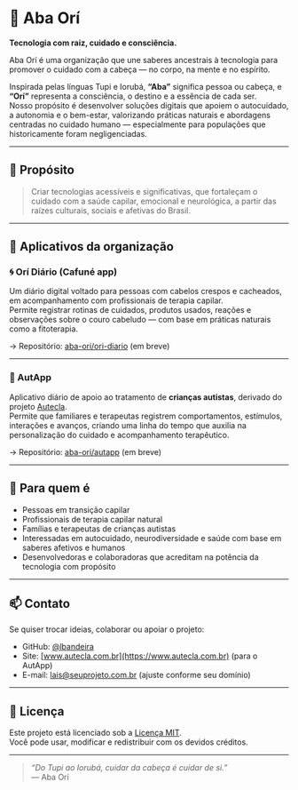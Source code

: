 # 🌿 Aba Orí

**Tecnologia com raiz, cuidado e consciência.**

Aba Orí é uma organização que une saberes ancestrais à tecnologia para promover o cuidado com a cabeça — no corpo, na mente e no espírito.

Inspirada pelas línguas Tupi e Iorubá, **“Aba”** significa pessoa ou cabeça, e **“Orí”** representa a consciência, o destino e a essência de cada ser.  
Nosso propósito é desenvolver soluções digitais que apoiem o autocuidado, a autonomia e o bem-estar, valorizando práticas naturais e abordagens centradas no cuidado humano — especialmente para populações que historicamente foram negligenciadas.

---

## 🌱 Propósito

> Criar tecnologias acessíveis e significativas, que fortaleçam o cuidado com a saúde capilar, emocional e neurológica, a partir das raízes culturais, sociais e afetivas do Brasil.

---

## 📲 Aplicativos da organização

### 🌀 Orí Diário (Cafuné app)
Um diário digital voltado para pessoas com cabelos crespos e cacheados, em acompanhamento com profissionais de terapia capilar.  
Permite registrar rotinas de cuidados, produtos usados, reações e observações sobre o couro cabeludo — com base em práticas naturais como a fitoterapia.

→ Repositório: [aba-ori/ori-diario](https://github.com/aba-ori/) (em breve)

---

### 🤖 AutApp
Aplicativo diário de apoio ao tratamento de **crianças autistas**, derivado do projeto [Autecla](https://autecla.com.br).  
Permite que familiares e terapeutas registrem comportamentos, estímulos, interações e avanços, criando uma linha do tempo que auxilia na personalização do cuidado e acompanhamento terapêutico.

→ Repositório: [aba-ori/autapp](https://github.com/aba-ori/) (em breve)

---

## 💼 Para quem é

- Pessoas em transição capilar
- Profissionais de terapia capilar natural
- Famílias e terapeutas de crianças autistas
- Interessadas em autocuidado, neurodiversidade e saúde com base em saberes afetivos e humanos
- Desenvolvedoras e colaboradoras que acreditam na potência da tecnologia com propósito

---


## 📫 Contato

Se quiser trocar ideias, colaborar ou apoiar o projeto:

- GitHub: [@lbandeira](https://github.com/lbandeira)
- Site: [www.autecla.com.br](https://www.autecla.com.br) (para o AutApp)
- E-mail: lais@seuprojeto.com.br (ajuste conforme seu domínio)

---

## 🧠 Licença

Este projeto está licenciado sob a [Licença MIT](LICENSE).  
Você pode usar, modificar e redistribuir com os devidos créditos.

---

> _“Do Tupi ao Iorubá, cuidar da cabeça é cuidar de si.”_  
> — Aba Orí
